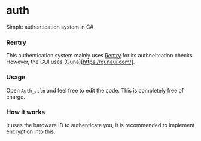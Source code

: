 # auth
Simple authentication system in C#
### Rentry
This authentication system mainly uses [Rentry](https://rentry.co) for its authneitcation checks. However, the GUI uses (Guna)[https://gunaui.com/].
### Usage
Open `Auth_.sln` and feel free to edit the code. This is completely free of charge.
### How it works
It uses the hardware ID to authenticate you, it is recommended to implement encryption into this.
